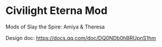 # Civilight Eterna Mod
Mods of Slay the Spire: Amiya & Theresa

Design doc: https://docs.qq.com/doc/DQ0NDb0hBRUpnS1hm

